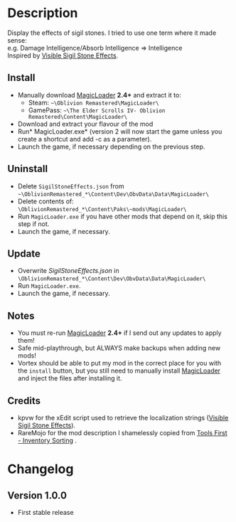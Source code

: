 # Description

Display the effects of sigil stones. I tried to use one term where it made sense:\
e.g. Damage Intelligence/Absorb Intelligence => Intelligence\
Inspired by [Visible Sigil Stone Effects](https://www.nexusmods.com/oblivionremastered/mods/1009).

## Install

- Manually download [MagicLoader](https://www.nexusmods.com/oblivionremastered/mods/1966?tab=description) **2.4+** and extract it to:
    - Steam: `~\Oblivion Remastered\MagicLoader\`
    - GamePass: `~\The Elder Scrolls IV- Oblivion Remastered\Content\MagicLoader\`
- Download and extract your flavour of the mod
- Run* MagicLoader.exe* (version 2 will now start the game unless you create a shortcut and add -c as a parameter).
- Launch the game, if necessary depending on the previous step.

## Uninstall

- Delete `SigilStoneEffects.json` from `~\OblivionRemastered_*\Content\Dev\ObvData\Data\MagicLoader\`
- Delete contents of: `\OblivionRemastered_*\Content\Paks\~mods\MagicLoader\`
- Run `MagicLoader.exe` if you have other mods that depend on it, skip this step if not.
- Launch the game, if necessary.

## Update
- Overwrite *SigilStoneEffects.json* in `\OblivionRemastered_*\Content\Dev\ObvData\Data\MagicLoader\`
- Run `MagicLoader.exe`.
- Launch the game, if necessary.

## Notes
- You must re-run [MagicLoader](https://www.nexusmods.com/oblivionremastered/mods/1966?tab=description) **2.4+** if I send out any updates to apply them!
- Safe mid-playthrough, but ALWAYS make backups when adding new mods!
- Vortex should be able to put my mod in the correct place for you with the `install` button, but you still need to manually install [MagicLoader](https://www.nexusmods.com/oblivionremastered/mods/1966?tab=description) and inject the files after installing it.

## Credits
- kpvw for the xEdit script used to retrieve the localization strings ([Visible Sigil Stone Effects](https://www.nexusmods.com/oblivionremastered/mods/1009)).
- RareMojo for the mod description I shamelessly copied from [Tools First - Inventory Sorting](https://www.nexusmods.com/oblivionremastered/mods/964) .

# Changelog
## Version 1.0.0
- First stable release
